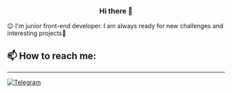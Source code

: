 <p align="center">
  <h3 align="center">Hi there 👋</h3>
</p>

 😉 I'm junior front-end developer. I am always ready for new challenges and interesting projects💪

 ## 📫 How to reach me:
 ---
[![Telegram](https://img.shields.io/badge/-telegram-blue?color=white&logo=telegram&logoColor=white)](https://t.me/IvanBasiuk)









<!--
**Basiuk-Ivan/Basiuk-Ivan** is a ✨ _special_ ✨ repository because its `README.md` (this file) appears on your GitHub profile.

Here are some ideas to get you started:

- 🔭 I’m currently working on ...
- 🌱 I’m currently learning ...
- 👯 I’m looking to collaborate on ...
- 🤔 I’m looking for help with ...
- 💬 Ask me about ...
- 📫 How to reach me: ...
- 😄 Pronouns: ...
- ⚡ Fun fact: ...
-->
